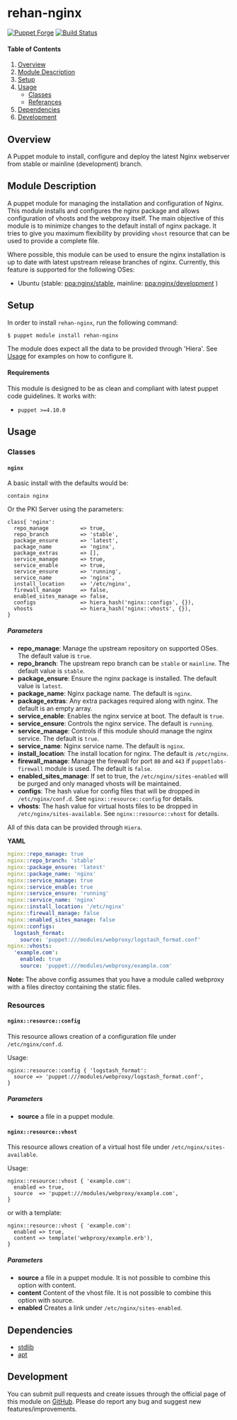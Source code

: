 # rehan-nginx

[![Puppet Forge](http://img.shields.io/puppetforge/v/rehan/nginx.svg)](https://forge.puppetlabs.com/rehan/nginx) [![Build Status](https://travis-ci.org/rehanone/puppet-nginx.svg?branch=master)](https://travis-ci.org/rehanone/puppet-nginx)

#### Table of Contents
1. [Overview](#overview)
2. [Module Description](#module-description)
3. [Setup](#setup)
4. [Usage](#usage)
    * [Classes](#classes)
    * [Referances](#referances)
5. [Dependencies](#dependencies)
6. [Development](#development)

## Overview
A Puppet module to install, configure and deploy the latest Nginx webserver from stable or mainline (development) branch.

## Module Description
A puppet module for managing the installation and configuration of Nginx. This module installs and configures the nginx 
package and allows configuration of vhosts and the webproxy itself. The main objective of this module is to minimize 
changes to the default install of nginx package. It tries to give you maximum flexibility by providing `vhost` resource
that can be used to provide a complete file.

Where possible, this module can be used to ensure the nginx installation is up to date with latest upstream release 
branches of nginx. Currently, this feature is supported for the following OSes:

  - Ubuntu (stable: [ppa:nginx/stable](https://launchpad.net/~nginx/+archive/ubuntu/stable "ppa:nginx/stable"), mainline: [ppa:nginx/development](https://launchpad.net/~nginx/+archive/ubuntu/development "ppa:nginx/development") )

## Setup
In order to install `rehan-nginx`, run the following command:
```bash
$ puppet module install rehan-nginx
```
The module does expect all the data to be provided through 'Hiera'. See [Usage](#usage) for examples on how to configure it.

#### Requirements
This module is designed to be as clean and compliant with latest puppet code guidelines. It works with:

  - `puppet >=4.10.0`

## Usage

### Classes

#### `nginx`

A basic install with the defaults would be:
```puppet
contain nginx
```

Or the PKI Server using the parameters:
```puppet
class{ 'nginx':
  repo_manage          => true,
  repo_branch          => 'stable',
  package_ensure       => 'latest',
  package_name         => 'nginx',
  package_extras       => [],
  service_manage       => true,
  service_enable       => true,
  service_ensure       => 'running',
  service_name         => 'nginx',
  install_location     => '/etc/nginx',
  firewall_manage      => false,
  enabled_sites_manage => false,
  configs              => hiera_hash('nginx::configs', {}),
  vhosts               => hiera_hash('nginx::vhosts', {}),
}
```

##### Parameters

* **repo_manage**: Manage the upstream repository on supported OSes. The default value is `true`.
* **repo_branch**: The upstream repo branch can be `stable` or `mainline`. The default value is `stable`.
* **package_ensure**: Ensure the nginx package is installed. The default value is `latest`.
* **package_name**: Nginx package name. The default is `nginx`.
* **package_extras**: Any extra packages required along with nginx. The default is an empty array.
* **service_enable**: Enables the nginx service at boot. The default is `true`.
* **service_ensure**: Controls the nginx service. The default is `running`.
* **service_manage**: Controls if this module should manage the nginx service. The default is `true`.
* **service_name**: Nginx service name. The default is `nginx`.
* **install_location**: The install location for nginx. The default is `/etc/nginx`.
* **firewall_manage**: Manage the firewall for port `80` and `443` if `puppetlabs-firewall` module is used. The default is `false`.
* **enabled_sites_manage**: If set to true, the `/etc/nginx/sites-enabled` will be purged and only managed vhosts will be maintained.
* **configs**: The hash value for config files that will be dropped in `/etc/nginx/conf.d`. See `nginx::resource::config` for details.
* **vhosts**: The hash value for virtual hosts files to  be dropped in `/etc/nginx/sites-available`. See `nginx::resource::vhost` for details.


All of this data can be provided through `Hiera`. 


**YAML**
```yaml
nginx::repo_manage: true
nginx::repo_branch: 'stable'
nginx::package_ensure: 'latest'
nginx::package_name: 'nginx'
nginx::service_manage: true
nginx::service_enable: true
nginx::service_ensure: 'running'
nginx::service_name: 'nginx'
nginx::install_location: '/etc/nginx'
nginx::firewall_manage: false
nginx::enabled_sites_manage: false
nginx::configs:
  logstash_format:
    source: 'puppet:///modules/webproxy/logstash_format.conf'
nginx::vhosts:
  'example.com':
    enabled: true
    source: 'puppet:///modules/webproxy/example.com'
```

**Note:** The above config assumes that you have a module called webproxy with a files directoy containing the static files.

### Resources

#### `nginx::resource::config`

This resource allows creation of a configuration file under `/etc/nginx/conf.d`.

Usage:
```puppet
nginx::resource::config { 'logstash_format':
  source => 'puppet:///modules/webproxy/logstash_format.conf',
}
```

##### Parameters

* **source** a file in a puppet module.

#### `nginx::resource::vhost`

This resource allows creation of a virtual host file under `/etc/nginx/sites-available`.

Usage:
```puppet
nginx::resource::vhost { 'example.com':
  enabled => true,
  source  => 'puppet:///modules/webproxy/example.com',
}
```

or with a template:
```puppet
nginx::resource::vhost { 'example.com':
  enabled => true,
  content => template('webproxy/example.erb'),
}
```

##### Parameters

* **source** a file in a puppet module. It is not possible to combine this option with content.
* **content** Content of the vhost file. It is not possible to combine this option with source.
* **enabled** Creates a link under `/etc/nginx/sites-enabled`.

## Dependencies

* [stdlib][1]
* [apt][2]

[1]:https://forge.puppet.com/puppetlabs/stdlib
[2]:https://forge.puppet.com/puppetlabs/apt

## Development

You can submit pull requests and create issues through the official page of this module on [GitHub](https://github.com/rehanone/puppet-nginx).
Please do report any bug and suggest new features/improvements.
